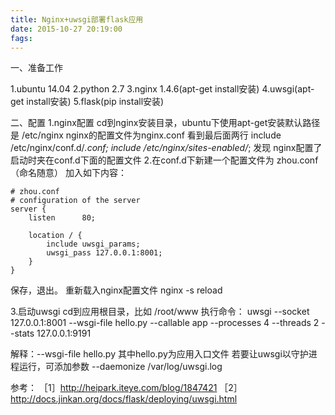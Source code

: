 ```yaml
---
title: Nginx+uwsgi部署flask应用
date: 2015-10-27 20:19:00
fags: 
---
```

<!--markdown-->一、准备工作
1.ubuntu 14.04
2.python 2.7
3.nginx 1.4.6(apt-get install安装)
4.uwsgi(apt-get install安装)
5.flask(pip install安装)

二、配置
1.nginx配置
cd到nginx安装目录，ubuntu下使用apt-get安装默认路径是 /etc/nginx
nginx的配置文件为nginx.conf
看到最后面两行
	include /etc/nginx/conf.d/*.conf;
	include /etc/nginx/sites-enabled/*;
发现 nginx配置了启动时夹在conf.d下面的配置文件
2.在conf.d下新建一个配置文件为 zhou.conf（命名随意）
加入如下内容：

    # zhou.conf
    # configuration of the server
    server {
        listen      80;
    
        location / {
            include uwsgi_params;
            uwsgi_pass 127.0.0.1:8001;
        }
    }

保存，退出。
重新载入nginx配置文件 nginx -s reload

3.启动uwsgi
cd到应用根目录，比如 /root/www
执行命令：
uwsgi --socket 127.0.0.1:8001 --wsgi-file hello.py --callable app --processes 4 --threads 2 --stats 127.0.0.1:9191

解释：--wsgi-file hello.py  其中hello.py为应用入口文件 
若要让uwsgi以守护进程运行，可添加参数 --daemonize /var/log/uwsgi.log


参考：
［1］http://heipark.iteye.com/blog/1847421
［2］http://docs.jinkan.org/docs/flask/deploying/uwsgi.html
